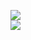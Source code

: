 [![](https://img.shields.io/badge/Made%20With-Github%20Spray-lightgrey.svg?style=for-the-badge&logo=github)](https://github.com/Annihil/github-spray#15140)  
[![](https://i.imgur.com/2DrTn0Z.gif)](https://github.com/Annihil/github-spray)